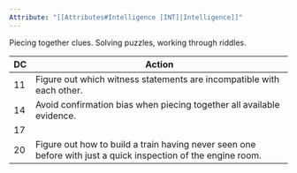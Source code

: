 ```yaml
---
Attribute: "[[Attributes#Intelligence [INT]|Intelligence]]"
---
```

Piecing together clues. Solving puzzles, working through riddles.

| **DC** | **Action**                                                                                                    |
| ------ | ------------------------------------------------------------------------------------------------------------- |
| 11     | Figure out which witness statements are incompatible with each other.                                         |
| 14     | Avoid confirmation bias when piecing together all available evidence.                                         |
| 17     |                                                                                                               |
| 20     | Figure out how to build a train having never seen one before with just a quick inspection of the engine room. |
